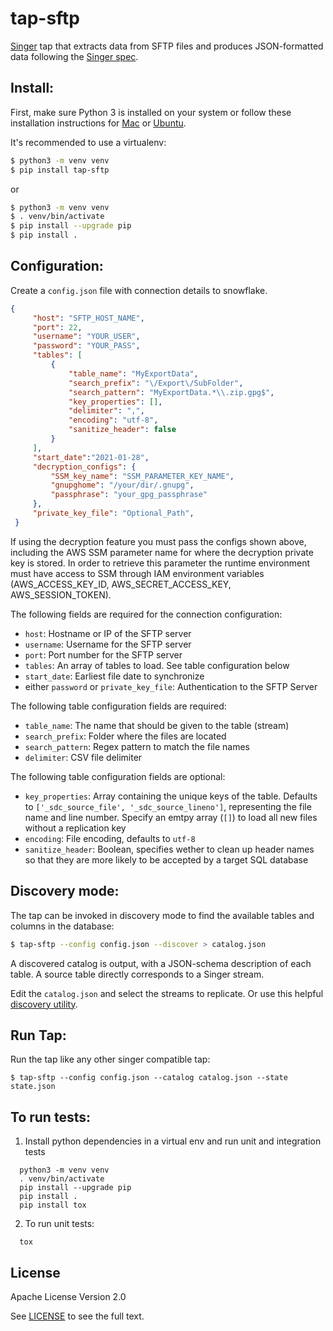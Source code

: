 # tap-sftp

[Singer](https://www.singer.io/) tap that extracts data from SFTP files and produces JSON-formatted data following the [Singer spec](https://github.com/singer-io/getting-started/blob/master/docs/SPEC.md).

## Install:

First, make sure Python 3 is installed on your system or follow these
installation instructions for [Mac](http://docs.python-guide.org/en/latest/starting/install3/osx/) or
[Ubuntu](https://www.digitalocean.com/community/tutorials/how-to-install-python-3-and-set-up-a-local-programming-environment-on-ubuntu-16-04).

It's recommended to use a virtualenv:

```bash
$ python3 -m venv venv
$ pip install tap-sftp
```

or

```bash
$ python3 -m venv venv
$ . venv/bin/activate
$ pip install --upgrade pip
$ pip install .
```

## Configuration:

Create a `config.json` file with connection details to snowflake.

   ```json
   {
        "host": "SFTP_HOST_NAME",
        "port": 22,
        "username": "YOUR_USER",
        "password": "YOUR_PASS",
        "tables": [
            {
                "table_name": "MyExportData",
                "search_prefix": "\/Export\/SubFolder",
                "search_pattern": "MyExportData.*\\.zip.gpg$",
                "key_properties": [],
                "delimiter": ",",
                "encoding": "utf-8",
                "sanitize_header": false
            }
        ],
        "start_date":"2021-01-28",
        "decryption_configs": {
            "SSM_key_name": "SSM_PARAMETER_KEY_NAME",
            "gnupghome": "/your/dir/.gnupg",
            "passphrase": "your_gpg_passphrase"
        },
        "private_key_file": "Optional_Path",
    }
   ```
   If using the decryption feature you must pass the configs shown above, including the AWS SSM parameter name for where the decryption private key is stored. In order to retrieve this parameter the runtime environment must have access to SSM through IAM environment variables (AWS_ACCESS_KEY_ID, AWS_SECRET_ACCESS_KEY, AWS_SESSION_TOKEN).

   The following fields are required for the connection configuration:
   - `host`: Hostname or IP of the SFTP server
   - `username`: Username for the SFTP server
   - `port`: Port number for the SFTP server
   - `tables`: An array of tables to load. See table configuration below
   - `start_date`: Earliest file date to synchronize
   - either `password` or `private_key_file`: Authentication to the SFTP Server


   The following table configuration fields are required:
   - `table_name`: The name that should be given to the table (stream)
   - `search_prefix`: Folder where the files are located
   - `search_pattern`: Regex pattern to match the file names
   - `delimiter`: CSV file delimiter

   The following table configuration fields are optional:
   - `key_properties`: Array containing the unique keys of the table. Defaults to `['_sdc_source_file', '_sdc_source_lineno']`, representing the file name and line number. Specify an emtpy array (`[]`) to load all new files without a replication key
   - `encoding`: File encoding, defaults to `utf-8`
   - `sanitize_header`: Boolean, specifies wether to clean up header names so that they are more likely to be accepted by a target SQL database

## Discovery mode:

The tap can be invoked in discovery mode to find the available tables and
columns in the database:

```bash
$ tap-sftp --config config.json --discover > catalog.json
```

A discovered catalog is output, with a JSON-schema description of each table. A
source table directly corresponds to a Singer stream.

Edit the `catalog.json` and select the streams to replicate. Or use this helpful [discovery utility](https://github.com/chrisgoddard/singer-discover).

## Run Tap:

Run the tap like any other singer compatible tap:

```
$ tap-sftp --config config.json --catalog catalog.json --state state.json
```

## To run tests:

1. Install python dependencies in a virtual env and run unit and integration tests
```
  python3 -m venv venv
  . venv/bin/activate
  pip install --upgrade pip
  pip install .
  pip install tox
```

2. To run unit tests:
```
  tox
```

## License

Apache License Version 2.0

See [LICENSE](LICENSE) to see the full text.
